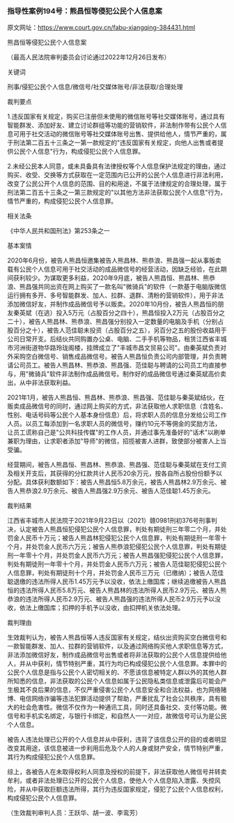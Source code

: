 ### 指导性案例194号：熊昌恒等侵犯公民个人信息案
原文网址：https://www.court.gov.cn/fabu-xiangqing-384431.html

熊昌恒等侵犯公民个人信息案

（最高人民法院审判委员会讨论通过2022年12月26日发布）

关键词

刑事/侵犯公民个人信息/微信号/社交媒体账号/非法获取/合理处理

裁判要点

1.违反国家有关规定，购买已注册但未使用的微信账号等社交媒体账号，通过具有智能群发、添加好友、建立讨论群组等功能的营销软件，非法制作带有公民个人信息可用于社交活动的微信账号等社交媒体账号出售、提供给他人，情节严重的，属于刑法第二百五十三条之一第一款规定的"违反国家有关规定，向他人出售或者提供公民个人信息"行为，构成侵犯公民个人信息罪。

2.未经公民本人同意，或未具备具有法律授权等个人信息保护法规定的理由，通过购买、收受、交换等方式获取在一定范围内已公开的公民个人信息进行非法利用，改变了公民公开个人信息的范围、目的和用途，不属于法律规定的合理处理，属于刑法第二百五十三条之一第三款规定的"以其他方法非法获取公民个人信息"行为，情节严重的，构成侵犯公民个人信息罪。

相关法条

《中华人民共和国刑法》第253条之一

基本案情

2020年6月份，被告人熊昌恒邀集被告人熊昌林、熊恭浪、熊昌强一起从事贩卖载有公民个人信息可用于社交活动的成品微信号的经营活动，因缺乏经验，在此期间获利较少。为谋取更多利益，2020年9月底，被告人熊昌恒、熊昌林、熊恭浪、熊昌强共同出资在网上购买了一款名叫"微骑兵"的软件（一款基于电脑版微信运行拥有多开、多号智能群发、加人、拉群、退群、清粉的营销软件），用于非法添加微信好友，并制作成品微信号予以贩卖。2020年10月份，被告人熊昌恒的朋友秦英斌（在逃）投入5万元（占股百分之四十），熊昌恒投入2万元（占股百分之二十），被告人熊昌林、熊恭浪、熊昌强分别投入一定数量的电脑及手机（分别占股百分之十），被告人范佳聪未投资（占股百分之五），另百分之五的股份收益用于公司日常开支。后结伙共同购置办公桌、电脑、二手手机等物品，租赁江西省丰城市河洲街道物华路玲珑阁楼，挂牌成立了"丰城市昌文贸易公司"。由秦英斌负责对外采购空白微信号、销售成品微信号。被告人熊昌恒负责公司内部管理，并负责聘请公司员工。被告人熊昌林、熊恭浪、熊昌强、范佳聪与聘请的公司员工均直接参与，用"微骑兵"软件非法制作成品微信号。制作好的成品微信号通过秦英斌高价卖出，从中非法获取利益。

2021年1月，被告人熊昌恒、熊昌林、熊恭浪、熊昌强、范佳聪与秦英斌结伙，在贩卖成品微信号的同时，通过网上购买的方式，非法获取他人求职信息（含姓名、性别、电话号码等公民个人基本身份信息）后，将求职人员的信息分发给公司工作人员。以员工每添加到一名求职人员的微信号，赚约10元不等佣金的奖励方法，让员工谎称自己是"公共科技传媒"的工作人员，并通过事先准备好的"话术"以刷单兼职为理由，让求职者添加"导师"的微信，招揽被害人进群，致使部分被害人上当受骗。

经营期间，被告人熊昌恒、熊昌林、熊恭浪、熊昌强、范佳聪与秦英斌在支付工资及相关开支后，其获得的分红款共计人民币20余万元，按各自所占股份份额予以分配。具体获利数额如下：被告人熊昌恒5.8万余元，被告人熊昌林2.9万余元、被告人熊恭浪2.9万余元、被告人熊昌强2.9万余元、被告人范佳聪1.45万余元。

裁判结果

江西省丰城市人民法院于2021年9月23日以（2021）赣0981刑初376号刑事判决，认定被告人熊昌恒犯侵犯公民个人信息罪，判处有期徒刑三年零二个月，并处罚金人民币十万元；被告人熊昌林犯侵犯公民个人信息罪，判处有期徒刑一年零十个月，并处罚金人民币六万元；被告人熊恭浪犯侵犯公民个人信息罪，判处有期徒刑一年零十个月，并处罚金人民币六万元；被告人熊昌强犯侵犯公民个人信息罪，判处有期徒刑一年零十个月，并处罚金人民币六万元；被告人范佳聪犯侵犯公民个人信息罪，判处有期徒刑十个月，并处罚金人民币三万元（已缴纳）；被告人范佳聪退缴的违法所得人民币1.45万元予以没收，依法上缴国库；继续追缴被告人熊昌恒的违法所得人民币5.8万元、被告人熊昌林的违法所得人民币2.9万元、被告人熊恭浪的违法所得人民币2.9万元、被告人熊昌强的违法所得人民币2.9万元予以没收，依法上缴国库；扣押的手机予以没收，由扣押机关依法处理。

裁判理由

生效裁判认为，被告人熊昌恒等人违反国家有关规定，结伙出资购买空白微信号和一款智能群发、加人、拉群的营销软件，以及通过网络购买他人求职信息等方式，非法添加微信好友，制作成品微信号出售或者将非法获取的公民个人信息提供给他人，并从中获利，情节特别严重，其行为均已构成侵犯公民个人信息罪。本罪中的公民个人信息是指与公民个人密切相关的、不愿该信息被特定人群以外的其他人群所知悉的信息，非法获取的公民个人信息如属于公民隐私类信息或泄露后可能会产生极其不良后果的信息，不仅严重侵害公民个人信息安全和合法权益，也为网络赌博、电信网络诈骗等违法犯罪活动提供了帮助，严重扰乱了社会公共秩序，具有极大的社会危害性。微信不仅作为一种通讯工具，同时还具备社交、支付等功能。微信号和手机实名绑定，与银行卡绑定，和自然人一一对应，故微信号可认为是公民个人信息。

被告人违法处理已公开的个人信息并从中获利，违背了该信息公开的目的或者明显改变其用途，该信息被进一步利用后危及个人的人身或财产安全，情节特别严重，其行为构成侵犯公民个人信息罪。

综上，各被告人在未取得权利人同意及授权的前提下，非法获取他人微信号并转卖牟利，或者非法处理已公开的公民个人信息，使他人个人信息陷入泄露、失控风险，并从中获取巨额违法所得，其行为违反国家规定，侵犯了公民个人信息权利，构成侵犯公民个人信息罪。

（生效裁判审判人员：王跃华、胡一波、李鸾芳）

